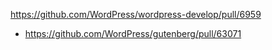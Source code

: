 https://github.com/WordPress/wordpress-develop/pull/6959

* https://github.com/WordPress/gutenberg/pull/63071

